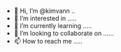 - 👋 Hi, I’m @kimvann ..
- 👀 I’m interested in .....
- 🌱 I’m currently learning .....
- 💞️ I’m looking to collaborate on ......
- 📫 How to reach me .....

<!---
kimvann/kimvann is a ✨ special ✨ repository because its `README.md` (this file) appears on your GitHub profile.
You can click the Preview link to take a look at your changes.
--->
